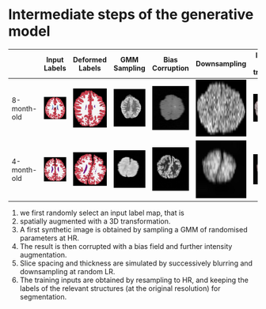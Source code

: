 Intermediate steps of the generative model
==========================================

|           | Input Labels                                                 | Deformed Labels                                                    | GMM Sampling                                                 | Bias Corruption | Downsampling | Inputs for training |
| --------- | ------------------------------------------------------------ | ------------------------------------------------------------------ | ------------------------------------------------------------ | --------------- | --------------- | --------------- |
| 8-month-old | ![Input Labels](../img/table3_example1_a.jpg "Input Labels") | ![Deformed Labels](../img/table3_example1_b.jpg "Deformed Labels") | ![GMM Sampling](../img/table3_example1_c.jpg "GMM Sampling") | ![Bias Corruption](../img/table3_example1_d.jpg "Bias Corruption") | ![Downsampling](../img/table3_example1_e.jpg "Downsampling") | ![Images for training](../img/table3_example1_f.jpg "Images for training") |
| 4-month-old | ![Input Labels](../img/table3_example2_a.jpg "Input Labels") | ![Deformed Labels](../img/table3_example2_b.jpg "Deformed Labels") | ![GMM Sampling](../img/table3_example2_c.jpg "GMM Sampling") | ![Bias Corruption](../img/table3_example2_d.jpg "Bias Corruption") | ![Downsampling](../img/table3_example2_e.jpg "Downsampling") | ![Images for training](../img/table3_example2_f.jpg "Images for training") |

1. we first randomly
select an input label map, that is 
2. spatially augmented with a 3D
transformation. 
3. A first synthetic image is obtained by sampling a
GMM of randomised parameters at HR. 
4. The result is then corrupted
with a bias field and further intensity augmentation. 
5. Slice spacing
and thickness are simulated by successively blurring and downsampling
at random LR. 
6. The training inputs are obtained by resampling to
HR, and keeping the labels of the relevant structures (at the original
resolution) for segmentation.